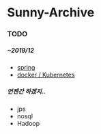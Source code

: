 # Sunny-Archive

### TODO 

 ##### ~2019/12 
 * [spring](https://github.com/youngsunWoo/sunny-archive/tree/master/spring%26web)
 * [docker / Kubernetes](https://github.com/youngsunWoo/sunny-archive/tree/master/docker%26kuKubernetes)
 
 ##### 언젠간 하겠지.. 
 * jps
 * nosql
 * Hadoop
